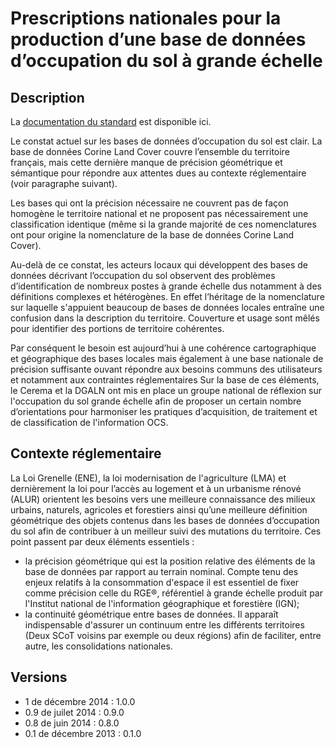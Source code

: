 <MenuSchema />

# Prescriptions nationales pour la production d’une base de données d’occupation du sol à grande échelle

## Description
La [documentation du standard](https://cnig.gouv.fr/IMG/pdf/pnocsge-10-decembre-20141.pdf) est disponible ici.

Le constat actuel sur les bases de données d’occupation du sol est clair. La base de données Corine Land Cover couvre l’ensemble du territoire français, mais cette dernière manque de précision géométrique et sémantique pour répondre aux attentes dues au contexte réglementaire (voir paragraphe suivant).

Les bases qui ont la précision nécessaire ne couvrent pas de façon homogène le territoire national et ne proposent pas nécessairement une classification identique (même si la grande majorité de ces nomenclatures ont pour origine la nomenclature de la base de données Corine Land Cover).

Au-delà de ce constat, les acteurs locaux qui développent des bases de données décrivant l’occupation du sol observent des problèmes d’identification de nombreux postes à grande échelle dus notamment à des définitions complexes et hétérogènes. En effet l’héritage de la nomenclature sur laquelle s'appuient beaucoup de bases de données locales entraîne une confusion dans la description du territoire. Couverture et usage sont mêlés pour identifier des portions de territoire cohérentes.

Par conséquent le besoin est aujourd’hui à une cohérence cartographique et géographique des bases locales mais également à une base nationale de précision suffisante  ouvant répondre aux besoins communs des utilisateurs et notamment aux contraintes réglementaires Sur la base de ces éléments, le Cerema et la DGALN ont mis en place un groupe national de réflexion sur l'occupation du sol grande échelle afin de proposer un certain nombre d’orientations pour harmoniser les pratiques d’acquisition, de traitement et de classification de l'information OCS.

## Contexte réglementaire
La Loi Grenelle (ENE), la loi modernisation de l'agriculture (LMA) et dernièrement la loi pour l’accès au logement et à un urbanisme rénové (ALUR) orientent les besoins vers une meilleure connaissance des milieux urbains, naturels, agricoles et forestiers ainsi qu’une meilleure définition géométrique des objets contenus dans les bases de données d’occupation du sol afin de contribuer à un meilleur suivi des mutations du territoire. Ces point passent par deux éléments essentiels :
* la précision géométrique qui est la position relative des éléments de la base de données par rapport au terrain nominal. Compte tenu des enjeux relatifs à la consommation d'espace il est essentiel de fixer comme précision celle du RGE®, référentiel à grande échelle produit par l'Institut national de l'information géographique et forestière (IGN);
* la continuité géométrique entre bases de données. Il apparaît indispensable d'assurer un continuum entre les différents territoires (Deux SCoT voisins par exemple ou deux régions) afin de faciliter, entre autre, les consolidations nationales.


## Versions
- 1 de décembre 2014 : 1.0.0
- 0.9 de juilet 2014 : 0.9.0
- 0.8 de juin 2014 : 0.8.0
- 0.1 de décembre 2013 : 0.1.0
